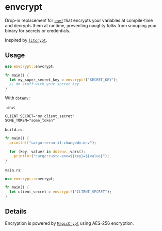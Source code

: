 # envcrypt

Drop-in replacement for [`env!`](https://doc.rust-lang.org/std/macro.env.html)
that encrypts your variables at compile-time and decrypts them at runtime,
preventing naughty folks from snooping your binary for secrets or credentials.

Inspired by [`litcrypt`](https://crates.io/crates/litcrypt).

## Usage

```rust
use envcrypt::envcrypt;

fn main() {
  let my_super_secret_key = envcrypt!("SECRET_KEY");
  // do stuff with your secret key
}
```

With [`dotenv`](https://crates.io/crates/dotenv):

`.env`:

```dotenv
CLIENT_SECRET="my_client_secret"
SOME_TOKEN="some_token"
```

`build.rs`:

```rust
fn main() {
  println!("cargo:rerun-if-changed=.env");

  for (key, value) in dotenv::vars();
    println!("cargo:rustc-env=${key}=${value}");
}
```

`main.rs`:

```rust
use envcrypt::envcrypt;

fn main() {
  let client_secret = envcrypt!("CLIENT_SECRET");
}
```

## Details

Encryption is powered by [`MagicCrypt`](https://crates.io/crates/magic-crypt) using AES-256 encryption.
